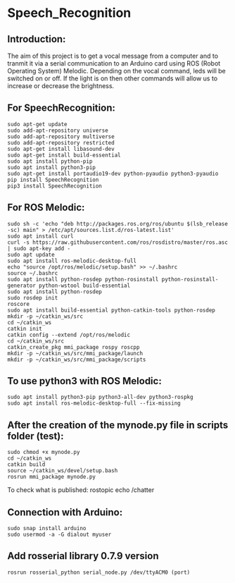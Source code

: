 # Speech_Recognition

## Introduction:
The aim of this project is to get a vocal message from a computer and to tranmit it via a serial communication to an Arduino card using ROS (Robot Operating System) Melodic.
Depending on the vocal command, leds will be switched on or off.
If the light is on then other commands will allow us to increase or decrease the brightness.

## For SpeechRecognition:
    sudo apt-get update
    sudo add-apt-repository universe
    sudo add-apt-repository multiverse
    sudo add-apt-repository restricted
    sudo apt-get install libasound-dev
    sudo apt-get install build-essential
    sudo apt install python-pip
    sudo apt install python3-pip
    sudo apt-get install portaudio19-dev python-pyaudio python3-pyaudio
    pip install SpeechRecognition
    pip3 install SpeechRecognition


## For ROS Melodic:
    sudo sh -c 'echo "deb http://packages.ros.org/ros/ubuntu $(lsb_release -sc) main" > /etc/apt/sources.list.d/ros-latest.list'
    sudo apt install curl
    curl -s https://raw.githubusercontent.com/ros/rosdistro/master/ros.asc | sudo apt-key add -
    sudo apt update
    sudo apt install ros-melodic-desktop-full
    echo "source /opt/ros/melodic/setup.bash" >> ~/.bashrc
    source ~/.bashrc
    sudo apt install python-rosdep python-rosinstall python-rosinstall-generator python-wstool build-essential
    sudo apt install python-rosdep
    sudo rosdep init
    roscore
    sudo apt install build-essential python-catkin-tools python-rosdep
    mkdir -p ~/catkin_ws/src
    cd ~/catkin_ws
    catkin init
    catkin config --extend /opt/ros/melodic
    cd ~/catkin_ws/src
    catkin_create_pkg mmi_package rospy roscpp
    mkdir -p ~/catkin_ws/src/mmi_package/launch
    mkdir -p ~/catkin_ws/src/mmi_package/scripts


## To use python3 with ROS Melodic:
    sudo apt install python3-pip python3-all-dev python3-rospkg
    sudo apt install ros-melodic-desktop-full --fix-missing


## After the creation of the mynode.py file in scripts folder (test):
    sudo chmod +x mynode.py
    cd ~/catkin_ws
    catkin build
    source ~/catkin_ws/devel/setup.bash
    rosrun mmi_package mynode.py

To check what is published: rostopic echo /chatter


## Connection with Arduino:
    sudo snap install arduino
    sudo usermod -a -G dialout myuser
## Add rosserial library 0.7.9 version
    rosrun rosserial_python serial_node.py /dev/ttyACM0 (port)

